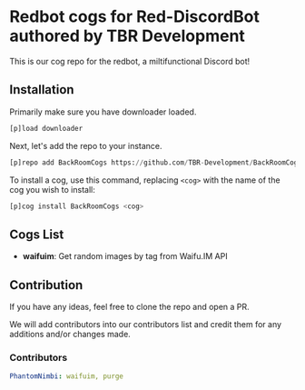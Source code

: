 # Redbot cogs for Red-DiscordBot authored by TBR Development
This is our cog repo for the redbot, a miltifunctional Discord bot!

## Installation
Primarily make sure you have downloader loaded.

```py
[p]load downloader
```

Next, let's add the repo to your instance.

```py
[p]repo add BackRoomCogs https://github.com/TBR-Development/BackRoomCogs
```

To install a cog, use this command, replacing `<cog>` with the name of the cog you wish to install:

```py
[p]cog install BackRoomCogs <cog>
```

## Cogs List

- **waifuim**: Get random images by tag from Waifu.IM API

## Contribution

If you have any ideas, feel free to clone the repo and open a PR.

We will add contributors into our contributors list and credit them for any additions and/or changes made.


### Contributors

```yaml
PhantomNimbi: waifuim, purge
```


[PHANTOMNIMBI]: https://github.com/PhantomNimbi